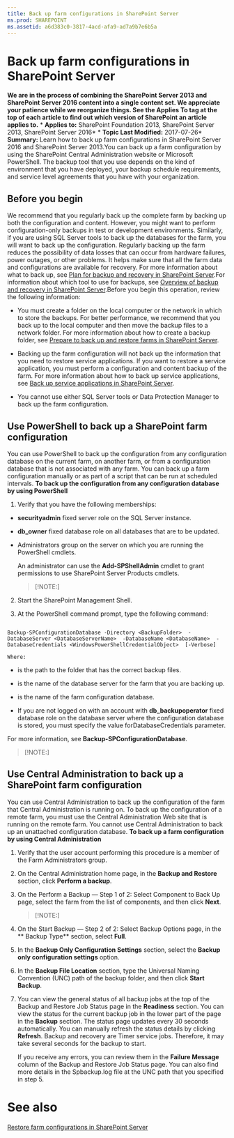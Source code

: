 ```yaml
---
title: Back up farm configurations in SharePoint Server
ms.prod: SHAREPOINT
ms.assetid: a6d383c0-3817-4acd-afa9-ad7a9b7e6b5a
---
```



# Back up farm configurations in SharePoint Server
 **We are in the process of combining the SharePoint Server 2013 and SharePoint Server 2016 content into a single content set. We appreciate your patience while we reorganize things. See the Applies To tag at the top of each article to find out which version of SharePoint an article applies to.** * **Applies to:** SharePoint Foundation 2013, SharePoint Server 2013, SharePoint Server 2016*  * **Topic Last Modified:** 2017-07-26* **Summary:** Learn how to back up farm configurations in SharePoint Server 2016 and SharePoint Server 2013.You can back up a farm configuration by using the SharePoint Central Administration website or Microsoft PowerShell. The backup tool that you use depends on the kind of environment that you have deployed, your backup schedule requirements, and service level agreements that you have with your organization.
## Before you begin
<a name="begin"> </a>

We recommend that you regularly back up the complete farm by backing up both the configuration and content. However, you might want to perform configuration-only backups in test or development environments. Similarly, if you are using SQL Server tools to back up the databases for the farm, you will want to back up the configuration. Regularly backing up the farm reduces the possibility of data losses that can occur from hardware failures, power outages, or other problems. It helps make sure that all the farm data and configurations are available for recovery. For more information about what to back up, see  [Plan for backup and recovery in SharePoint Server](html/plan-for-backup-and-recovery-in-sharepoint-server.md).For information about which tool to use for backups, see  [Overview of backup and recovery in SharePoint Server](html/overview-of-backup-and-recovery-in-sharepoint-server.md).Before you begin this operation, review the following information:
- You must create a folder on the local computer or the network in which to store the backups. For better performance, we recommend that you back up to the local computer and then move the backup files to a network folder. For more information about how to create a backup folder, see  [Prepare to back up and restore farms in SharePoint Server](html/prepare-to-back-up-and-restore-farms-in-sharepoint-server.md).
    
  
- Backing up the farm configuration will not back up the information that you need to restore service applications. If you want to restore a service application, you must perform a configuration and content backup of the farm. For more information about how to back up service applications, see  [Back up service applications in SharePoint Server](html/back-up-service-applications-in-sharepoint-server.md).
    
  
- You cannot use either SQL Server tools or Data Protection Manager to back up the farm configuration.
    
  

## Use PowerShell to back up a SharePoint farm configuration
<a name="begin"> </a>

You can use PowerShell to back up the configuration from any configuration database on the current farm, on another farm, or from a configuration database that is not associated with any farm. You can back up a farm configuration manually or as part of a script that can be run at scheduled intervals. **To back up the configuration from any configuration database by using PowerShell**
1. Verify that you have the following memberships:
    
  - **securityadmin** fixed server role on the SQL Server instance.
    
  
  - **db_owner** fixed database role on all databases that are to be updated.
    
  
  - Administrators group on the server on which you are running the PowerShell cmdlets.
    
  

    An administrator can use the **Add-SPShellAdmin** cmdlet to grant permissions to use SharePoint Server Products cmdlets.
    
    > [!NOTE:]
      
2. Start the SharePoint Management Shell.
    
  
3. At the PowerShell command prompt, type the following command:
    
  ```
  
Backup-SPConfigurationDatabase -Directory <BackupFolder>  -DatabaseServer <DatabaseServerName>  -DatabaseName <DatabaseName>  -DatabaseCredentials <WindowsPowerShellCredentialObject>  [-Verbose]
  ```


    
    
    Where:
    
  -  *<BackupFolder>*  is the path to the folder that has the correct backup files.
    
  
  -  *<DatabaseServerName>*  is the name of the database server for the farm that you are backing up.
    
  
  -  *<DatabaseName>*  is the name of the farm configuration database.
    
  
  - If you are not logged on with an account with **db_backupoperator** fixed database role on the database server where the configuration database is stored, you must specify the value forDatabaseCredentials parameter.
    
  
For more information, see **Backup-SPConfigurationDatabase**.
> [!NOTE:]

  
    
    


## Use Central Administration to back up a SharePoint farm configuration
<a name="proc2"> </a>

You can use Central Administration to back up the configuration of the farm that Central Administration is running on. To back up the configuration of a remote farm, you must use the Central Administration Web site that is running on the remote farm. You cannot use Central Administration to back up an unattached configuration database. **To back up a farm configuration by using Central Administration**
1. Verify that the user account performing this procedure is a member of the Farm Administrators group.
    
  
2. On the Central Administration home page, in the **Backup and Restore** section, click **Perform a backup**.
    
  
3. On the Perform a Backup — Step 1 of 2: Select Component to Back Up page, select the farm from the list of components, and then click **Next**.
    
    > [!NOTE:]
      
4. On the Start Backup — Step 2 of 2: Select Backup Options page, in the ** Backup Type** section, select **Full**.
    
  
5. In the **Backup Only Configuration Settings** section, select the **Backup only configuration settings** option.
    
  
6. In the **Backup File Location** section, type the Universal Naming Convention (UNC) path of the backup folder, and then click **Start Backup**.
    
  
7. You can view the general status of all backup jobs at the top of the Backup and Restore Job Status page in the **Readiness** section. You can view the status for the current backup job in the lower part of the page in the **Backup** section. The status page updates every 30 seconds automatically. You can manually refresh the status details by clicking **Refresh**. Backup and recovery are Timer service jobs. Therefore, it may take several seconds for the backup to start.
    
    If you receive any errors, you can review them in the **Failure Message** column of the Backup and Restore Job Status page. You can also find more details in the Spbackup.log file at the UNC path that you specified in step 5.
    
  

# See also

#### 

 [Restore farm configurations in SharePoint Server](html/restore-farm-configurations-in-sharepoint-server.md)
  
    
    

  
    
    

